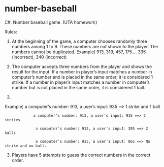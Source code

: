 # number-baseball
C#. Number baseball game. (UTA homework)

Rules:

1.	At the beginning of the game, a computer chooses randomly three numbers among 1 to 9. These numbers are not shown to the player. The numbers cannot be duplicated.
Example) 913, 319, 457, 175….   335 (incorrect), 340 (incorrect)

2.	The computer accepts three numbers from the player and shows the result for the input. If a number in player’s input matches a number in computer’s number and is placed in the same order, it is considered 1 strike. If a number in player’s input matches a number in computer’s number but is not placed in the same order, it is considered 1 ball.
3.	
Example) a computer’s number: 913, a user’s input: 935 ==> 1 strike and 1 ball

                 a computer’s number: 913, a user’s input: 915 ==> 2 strikes 
                 
                  a computer’s number: 913, a user’s input: 395 ==> 2 balls
                  
                  a computer’s number: 913, a user’s input: 865 ==> No strike and no ball.

3.	Players have 5 attempts to guess the correct numbers in the correct order.
